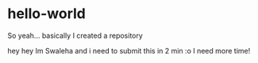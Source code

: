 # hello-world
So yeah... basically I created a repository

hey hey
Im Swaleha and i need to submit this in 2 min :o I need more time!
